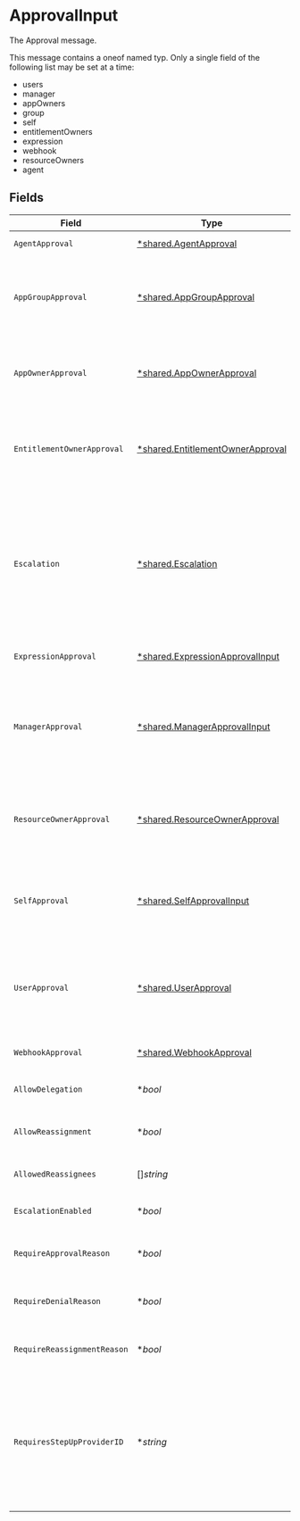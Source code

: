 # ApprovalInput

The Approval message.

This message contains a oneof named typ. Only a single field of the following list may be set at a time:
  - users
  - manager
  - appOwners
  - group
  - self
  - entitlementOwners
  - expression
  - webhook
  - resourceOwners
  - agent



## Fields

| Field                                                                                                                                                                                      | Type                                                                                                                                                                                       | Required                                                                                                                                                                                   | Description                                                                                                                                                                                |
| ------------------------------------------------------------------------------------------------------------------------------------------------------------------------------------------ | ------------------------------------------------------------------------------------------------------------------------------------------------------------------------------------------ | ------------------------------------------------------------------------------------------------------------------------------------------------------------------------------------------ | ------------------------------------------------------------------------------------------------------------------------------------------------------------------------------------------ |
| `AgentApproval`                                                                                                                                                                            | [*shared.AgentApproval](../../../pkg/models/shared/agentapproval.md)                                                                                                                       | :heavy_minus_sign:                                                                                                                                                                         | The agent to assign the task to.                                                                                                                                                           |
| `AppGroupApproval`                                                                                                                                                                         | [*shared.AppGroupApproval](../../../pkg/models/shared/appgroupapproval.md)                                                                                                                 | :heavy_minus_sign:                                                                                                                                                                         | The AppGroupApproval object provides the configuration for setting a group as the approvers of an approval policy step.                                                                    |
| `AppOwnerApproval`                                                                                                                                                                         | [*shared.AppOwnerApproval](../../../pkg/models/shared/appownerapproval.md)                                                                                                                 | :heavy_minus_sign:                                                                                                                                                                         | App owner approval provides the configuration for an approval step when the app owner is the target.                                                                                       |
| `EntitlementOwnerApproval`                                                                                                                                                                 | [*shared.EntitlementOwnerApproval](../../../pkg/models/shared/entitlementownerapproval.md)                                                                                                 | :heavy_minus_sign:                                                                                                                                                                         | The entitlement owner approval allows configuration of the approval step when the target approvers are the entitlement owners.                                                             |
| `Escalation`                                                                                                                                                                               | [*shared.Escalation](../../../pkg/models/shared/escalation.md)                                                                                                                             | :heavy_minus_sign:                                                                                                                                                                         | The Escalation message.<br/><br/>This message contains a oneof named escalation_policy. Only a single field of the following list may be set at a time:<br/>  - replacePolicy<br/>  - reassignToApprovers<br/> |
| `ExpressionApproval`                                                                                                                                                                       | [*shared.ExpressionApprovalInput](../../../pkg/models/shared/expressionapprovalinput.md)                                                                                                   | :heavy_minus_sign:                                                                                                                                                                         | The ExpressionApproval message.                                                                                                                                                            |
| `ManagerApproval`                                                                                                                                                                          | [*shared.ManagerApprovalInput](../../../pkg/models/shared/managerapprovalinput.md)                                                                                                         | :heavy_minus_sign:                                                                                                                                                                         | The manager approval object provides configuration options for approval when the target of the approval is the manager of the user in the task.                                            |
| `ResourceOwnerApproval`                                                                                                                                                                    | [*shared.ResourceOwnerApproval](../../../pkg/models/shared/resourceownerapproval.md)                                                                                                       | :heavy_minus_sign:                                                                                                                                                                         | The resource owner approval allows configuration of the approval step when the target approvers are the resource owners.                                                                   |
| `SelfApproval`                                                                                                                                                                             | [*shared.SelfApprovalInput](../../../pkg/models/shared/selfapprovalinput.md)                                                                                                               | :heavy_minus_sign:                                                                                                                                                                         | The self approval object describes the configuration of a policy step that needs to be approved by the target of the request.                                                              |
| `UserApproval`                                                                                                                                                                             | [*shared.UserApproval](../../../pkg/models/shared/userapproval.md)                                                                                                                         | :heavy_minus_sign:                                                                                                                                                                         | The user approval object describes the approval configuration of a policy step that needs to be approved by a specific list of users.                                                      |
| `WebhookApproval`                                                                                                                                                                          | [*shared.WebhookApproval](../../../pkg/models/shared/webhookapproval.md)                                                                                                                   | :heavy_minus_sign:                                                                                                                                                                         | The WebhookApproval message.                                                                                                                                                               |
| `AllowDelegation`                                                                                                                                                                          | **bool*                                                                                                                                                                                    | :heavy_minus_sign:                                                                                                                                                                         | Whether ticket delegation is allowed for this step.                                                                                                                                        |
| `AllowReassignment`                                                                                                                                                                        | **bool*                                                                                                                                                                                    | :heavy_minus_sign:                                                                                                                                                                         | Configuration to allow reassignment by reviewers during this step.                                                                                                                         |
| `AllowedReassignees`                                                                                                                                                                       | []*string*                                                                                                                                                                                 | :heavy_minus_sign:                                                                                                                                                                         | List of users for whom this step can be reassigned.                                                                                                                                        |
| `EscalationEnabled`                                                                                                                                                                        | **bool*                                                                                                                                                                                    | :heavy_minus_sign:                                                                                                                                                                         | Whether escalation is enabled for this step.                                                                                                                                               |
| `RequireApprovalReason`                                                                                                                                                                    | **bool*                                                                                                                                                                                    | :heavy_minus_sign:                                                                                                                                                                         | Configuration to require a reason when approving this step.                                                                                                                                |
| `RequireDenialReason`                                                                                                                                                                      | **bool*                                                                                                                                                                                    | :heavy_minus_sign:                                                                                                                                                                         | Configuration to require a reason when denying this step.                                                                                                                                  |
| `RequireReassignmentReason`                                                                                                                                                                | **bool*                                                                                                                                                                                    | :heavy_minus_sign:                                                                                                                                                                         | Configuration to require a reason when reassigning this step.                                                                                                                              |
| `RequiresStepUpProviderID`                                                                                                                                                                 | **string*                                                                                                                                                                                  | :heavy_minus_sign:                                                                                                                                                                         | The ID of a step-up authentication provider that will be required for approvals on this step.<br/> If set, approvers must complete the step-up authentication flow before they can approve. |